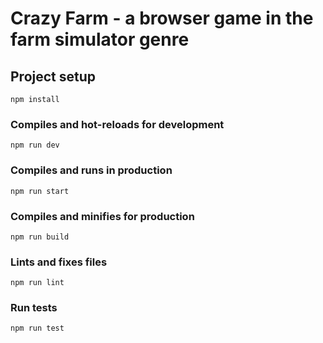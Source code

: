 # Crazy Farm - a browser game in the farm simulator genre

## Project setup
```
npm install
```

### Compiles and hot-reloads for development
```
npm run dev
```

### Compiles and runs in production
```
npm run start
```

### Compiles and minifies for production
```
npm run build
```

### Lints and fixes files
```
npm run lint
```

### Run tests
```
npm run test
```